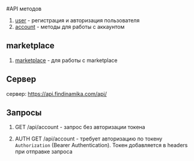 
#API методов

1. [user](/doc/profile/user.md) -  регистрация и авторизация пользователя
1. [account](/doc/stellar/account.md)  -  методы для работы с аккаунтом
<!--1. [anchor](/doc/stellar/anchor.md)  - работа для анкоров (схож с аккаунтом)

1. [oauth](/doc/oauth.md) -  методы авторизации через соцсервисы
-->

## marketplace
1. [marketplace](/doc/marketplace/marketplace.md) - для работы с marketplace

<!--
## сокеты
1. [websocket/notice](/doc/websocket/notice.md) - методы работы с сокетом уведомлений
-->
## Сервер
сервер:  https://api.findinamika.com/api/

<!--
## Сервер socket
сервер:  wss://api.findinamika.com/
-->

## Запросы

1. GET /api/account - запрос без авторизации токена

1. AUTH GET /api/account - требует авторизацию по токену `Authorization` (Bearer Authentication). Токен добавляется в headers при отправке запроса 
